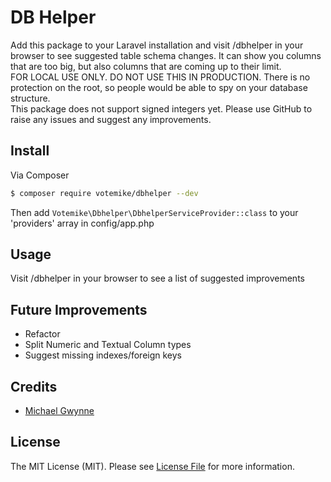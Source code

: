 # DB Helper

Add this package to your Laravel installation and visit /dbhelper in your browser to see suggested table schema changes. It can show you columns that are too big, but also columns that are coming up to their limit.  
FOR LOCAL USE ONLY. DO NOT USE THIS IN PRODUCTION. There is no protection on the root, so people would be able to spy on your database structure.  
This package does not support signed integers yet.
Please use GitHub to raise any issues and suggest any improvements.

## Install

Via Composer

``` bash
$ composer require votemike/dbhelper --dev
```

Then add `Votemike\Dbhelper\DbhelperServiceProvider::class` to your 'providers' array in config/app.php

## Usage

Visit /dbhelper in your browser to see a list of suggested improvements

## Future Improvements

* Refactor
* Split Numeric and Textual Column types
* Suggest missing indexes/foreign keys

## Credits

- [Michael Gwynne](http://www.votemike.co.uk)

## License

The MIT License (MIT). Please see [License File](LICENSE.md) for more information.

[link-author]: https://github.com/votemike
